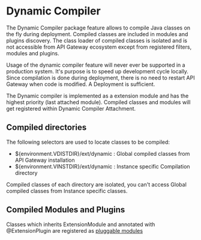 # Dynamic Compiler

The Dynamic Compiler package  feature allows to compile Java classes on the fly during deployment. Compiled classes are included in modules and plugins discovery. The class loader of compiled classes is isolated and is not accessible from API Gateway ecosystem except from registered filters, modules and plugins. 

Usage of the dynamic compiler feature will never ever be supported in a production system. It's purpose is to speed up development cycle locally. Since compilation is done during deployment, there is no need to restart API Gateway when code is modified. A Deployment is sufficient.

The Dynamic compiler is implemented as a extension module and has the highest priority (last attached module). Compiled classes and modules will get registered within Dynamic Compiler Attachment.

## Compiled directories

The following selectors are used to locate classes to be compiled:
 - ${environment.VDISTDIR}/ext/dynamic : Global compiled classes from API Gateway installation
 - ${environment.VINSTDIR}/ext/dynamic : Instance specific Compilation directory

Compiled classes of each directory are isolated, you can't access Global compiled classes from Instance specific classes.

## Compiled Modules and Plugins

Classes which inherits ExtensionModule and annotated with @ExtensionPlugin are registered as [pluggable modules](ClassPathScanning.md)
